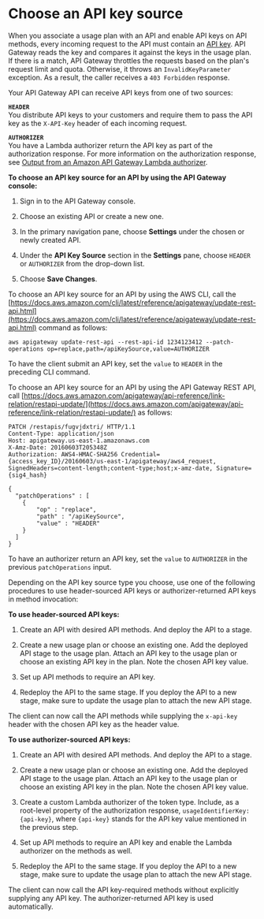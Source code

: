 # Choose an API key source<a name="api-gateway-api-key-source"></a>

When you associate a usage plan with an API and enable API keys on API methods, every incoming request to the API must contain an [API key](api-gateway-basic-concept.md#apigateway-definition-api-key)\. API Gateway reads the key and compares it against the keys in the usage plan\. If there is a match, API Gateway throttles the requests based on the plan's request limit and quota\. Otherwise, it throws an `InvalidKeyParameter` exception\. As a result, the caller receives a `403 Forbidden` response\.

Your API Gateway API can receive API keys from one of two sources:

**`HEADER`**  
You distribute API keys to your customers and require them to pass the API key as the `X-API-Key` header of each incoming request\. 

**`AUTHORIZER`**  
You have a Lambda authorizer return the API key as part of the authorization response\. For more information on the authorization response, see [Output from an Amazon API Gateway Lambda authorizer](api-gateway-lambda-authorizer-output.md)\.

**To choose an API key source for an API by using the API Gateway console:**

1. Sign in to the API Gateway console\.

1. Choose an existing API or create a new one\.

1. In the primary navigation pane, choose **Settings** under the chosen or newly created API\.

1. Under the **API Key Source** section in the **Settings** pane, choose `HEADER` or `AUTHORIZER` from the drop\-down list\.

1. Choose **Save Changes**\.

To choose an API key source for an API by using the AWS CLI, call the [https://docs.aws.amazon.com/cli/latest/reference/apigateway/update-rest-api.html](https://docs.aws.amazon.com/cli/latest/reference/apigateway/update-rest-api.html) command as follows:

```
aws apigateway update-rest-api --rest-api-id 1234123412 --patch-operations op=replace,path=/apiKeySource,value=AUTHORIZER
```

To have the client submit an API key, set the `value` to `HEADER` in the preceding CLI command\.

To choose an API key source for an API by using the API Gateway REST API, call [https://docs.aws.amazon.com/apigateway/api-reference/link-relation/restapi-update/](https://docs.aws.amazon.com/apigateway/api-reference/link-relation/restapi-update/) as follows:

```
PATCH /restapis/fugvjdxtri/ HTTP/1.1
Content-Type: application/json
Host: apigateway.us-east-1.amazonaws.com
X-Amz-Date: 20160603T205348Z
Authorization: AWS4-HMAC-SHA256 Credential={access_key_ID}/20160603/us-east-1/apigateway/aws4_request, SignedHeaders=content-length;content-type;host;x-amz-date, Signature={sig4_hash}

{
  "patchOperations" : [
    {
        "op" : "replace",
        "path" : "/apiKeySource",
        "value" : "HEADER"
    }
  ]
}
```

To have an authorizer return an API key, set the `value` to `AUTHORIZER` in the previous `patchOperations` input\.

Depending on the API key source type you choose, use one of the following procedures to use header\-sourced API keys or authorizer\-returned API keys in method invocation: 

**To use header\-sourced API keys:**

1.  Create an API with desired API methods\. And deploy the API to a stage\.

1.  Create a new usage plan or choose an existing one\. Add the deployed API stage to the usage plan\. Attach an API key to the usage plan or choose an existing API key in the plan\. Note the chosen API key value\.

1.  Set up API methods to require an API key\. 

1.  Redeploy the API to the same stage\. If you deploy the API to a new stage, make sure to update the usage plan to attach the new API stage\. 

 The client can now call the API methods while supplying the `x-api-key` header with the chosen API key as the header value\.

**To use authorizer\-sourced API keys:**

1.  Create an API with desired API methods\. And deploy the API to a stage\.

1.  Create a new usage plan or choose an existing one\. Add the deployed API stage to the usage plan\. Attach an API key to the usage plan or choose an existing API key in the plan\. Note the chosen API key value\.

1.  Create a custom Lambda authorizer of the token type\. Include, as a root\-level property of the authorization response, `usageIdentifierKey:{api-key}`, where `{api-key}` stands for the API key value mentioned in the previous step\.

1.  Set up API methods to require an API key and enable the Lambda authorizer on the methods as well\. 

1.  Redeploy the API to the same stage\. If you deploy the API to a new stage, make sure to update the usage plan to attach the new API stage\. 

The client can now call the API key\-required methods without explicitly supplying any API key\. The authorizer\-returned API key is used automatically\.